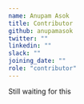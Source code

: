 ```yaml
---
name: Anupam Asok
title: Contributor
github: anupamasok
twitter: ""
linkedin: ""
slack: ""
joining_date: ""
role: "contributor"
---
```


Still waiting for this
